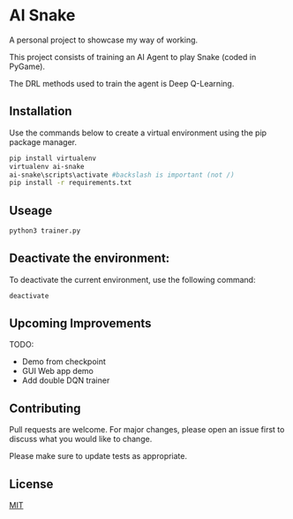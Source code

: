 # AI Snake

A personal project to showcase my way of working.

This project consists of training an AI Agent to play Snake (coded in PyGame).

The DRL methods used to train the agent is Deep Q-Learning.

## Installation

Use the commands below to create a virtual environment using the pip package manager.

```bash
pip install virtualenv
virtualenv ai-snake
ai-snake\scripts\activate #backslash is important (not /)
pip install -r requirements.txt
```
## Useage

```python
python3 trainer.py
```

## Deactivate the environment:

To deactivate the current environment, use the following command:
```python
deactivate
```

## Upcoming Improvements

TODO:
- Demo from checkpoint
- GUI Web app demo
- Add double DQN trainer

## Contributing

Pull requests are welcome. For major changes, please open an issue first
to discuss what you would like to change.

Please make sure to update tests as appropriate.

## License

[MIT](https://choosealicense.com/licenses/mit/)